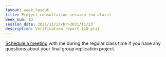 ```yaml
---
layout: week_layout
title: Project consultation session (no class)
week_num: 13
session_date: 2021/11/22<br>2021/11/23
description: Verification report (10 pts)
---
```


[Schedule a meeting](#) with me during the regular class time if you have any questions about your final group replication project.

